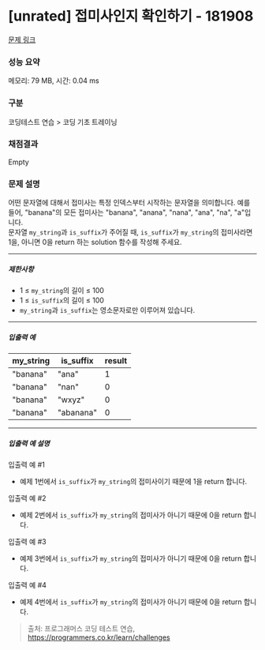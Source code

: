 # [unrated] 접미사인지 확인하기 - 181908 

[문제 링크](https://school.programmers.co.kr/learn/courses/30/lessons/181908) 

### 성능 요약

메모리: 79 MB, 시간: 0.04 ms

### 구분

코딩테스트 연습 > 코딩 기초 트레이닝

### 채점결과

Empty

### 문제 설명

<p>어떤 문자열에 대해서 접미사는 특정 인덱스부터 시작하는 문자열을 의미합니다. 예를 들어, "banana"의 모든 접미사는 "banana", "anana", "nana", "ana", "na", "a"입니다.<br>
문자열 <code>my_string</code>과 <code>is_suffix</code>가 주어질 때, <code>is_suffix</code>가 <code>my_string</code>의 접미사라면 1을, 아니면 0을 return 하는 solution 함수를 작성해 주세요.</p>

<hr>

<h5>제한사항</h5>

<ul>
<li>1 ≤ <code>my_string</code>의 길이 ≤ 100</li>
<li>1 ≤ <code>is_suffix</code>의 길이 ≤ 100</li>
<li><code>my_string</code>과 <code>is_suffix</code>는 영소문자로만 이루어져 있습니다.</li>
</ul>

<hr>

<h5>입출력 예</h5>
<table class="table">
        <thead><tr>
<th>my_string</th>
<th>is_suffix</th>
<th>result</th>
</tr>
</thead>
        <tbody><tr>
<td>"banana"</td>
<td>"ana"</td>
<td>1</td>
</tr>
<tr>
<td>"banana"</td>
<td>"nan"</td>
<td>0</td>
</tr>
<tr>
<td>"banana"</td>
<td>"wxyz"</td>
<td>0</td>
</tr>
<tr>
<td>"banana"</td>
<td>"abanana"</td>
<td>0</td>
</tr>
</tbody>
      </table>
<hr>

<h5>입출력 예 설명</h5>

<p>입출력 예 #1</p>

<ul>
<li>예제 1번에서 <code>is_suffix</code>가 <code>my_string</code>의 접미사이기 때문에 1을 return 합니다.</li>
</ul>

<p>입출력 예 #2</p>

<ul>
<li>예제 2번에서 <code>is_suffix</code>가 <code>my_string</code>의 접미사가 아니기 때문에 0을 return 합니다.</li>
</ul>

<p>입출력 예 #3</p>

<ul>
<li>예제 3번에서 <code>is_suffix</code>가 <code>my_string</code>의 접미사가 아니기 때문에 0을 return 합니다.</li>
</ul>

<p>입출력 예 #4</p>

<ul>
<li>예제 4번에서 <code>is_suffix</code>가 <code>my_string</code>의 접미사가 아니기 때문에 0을 return 합니다.</li>
</ul>


> 출처: 프로그래머스 코딩 테스트 연습, https://programmers.co.kr/learn/challenges